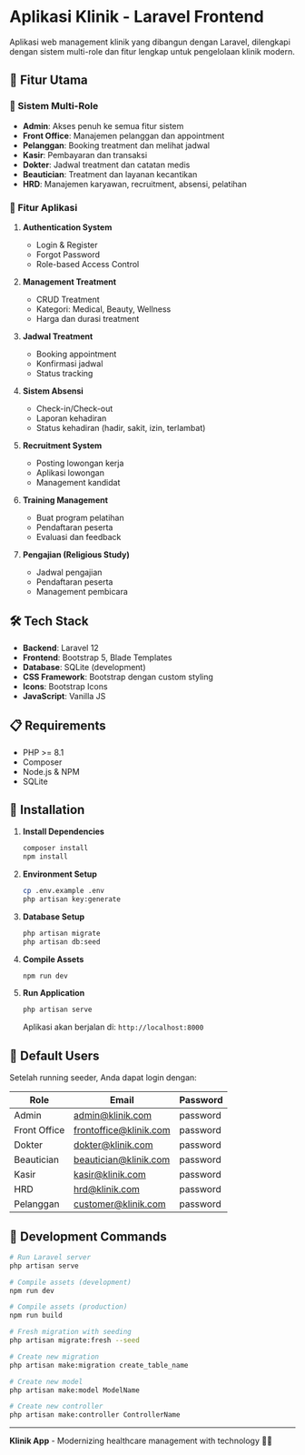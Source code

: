 # Aplikasi Klinik - Laravel Frontend

Aplikasi web management klinik yang dibangun dengan Laravel, dilengkapi dengan sistem multi-role dan fitur lengkap untuk pengelolaan klinik modern.

## 🚀 Fitur Utama

### 👥 Sistem Multi-Role
- **Admin**: Akses penuh ke semua fitur sistem
- **Front Office**: Manajemen pelanggan dan appointment
- **Pelanggan**: Booking treatment dan melihat jadwal
- **Kasir**: Pembayaran dan transaksi
- **Dokter**: Jadwal treatment dan catatan medis
- **Beautician**: Treatment dan layanan kecantikan
- **HRD**: Manajemen karyawan, recruitment, absensi, pelatihan

### 🏥 Fitur Aplikasi
1. **Authentication System**
   - Login & Register
   - Forgot Password
   - Role-based Access Control

2. **Management Treatment**
   - CRUD Treatment
   - Kategori: Medical, Beauty, Wellness
   - Harga dan durasi treatment

3. **Jadwal Treatment**
   - Booking appointment
   - Konfirmasi jadwal
   - Status tracking

4. **Sistem Absensi**
   - Check-in/Check-out
   - Laporan kehadiran
   - Status kehadiran (hadir, sakit, izin, terlambat)

5. **Recruitment System**
   - Posting lowongan kerja
   - Aplikasi lowongan
   - Management kandidat

6. **Training Management**
   - Buat program pelatihan
   - Pendaftaran peserta
   - Evaluasi dan feedback

7. **Pengajian (Religious Study)**
   - Jadwal pengajian
   - Pendaftaran peserta
   - Management pembicara

## 🛠️ Tech Stack

- **Backend**: Laravel 12
- **Frontend**: Bootstrap 5, Blade Templates
- **Database**: SQLite (development)
- **CSS Framework**: Bootstrap dengan custom styling
- **Icons**: Bootstrap Icons
- **JavaScript**: Vanilla JS

## 📋 Requirements

- PHP >= 8.1
- Composer
- Node.js & NPM
- SQLite

## 🚀 Installation

1. **Install Dependencies**
   ```bash
   composer install
   npm install
   ```

2. **Environment Setup**
   ```bash
   cp .env.example .env
   php artisan key:generate
   ```

3. **Database Setup**
   ```bash
   php artisan migrate
   php artisan db:seed
   ```

4. **Compile Assets**
   ```bash
   npm run dev
   ```

5. **Run Application**
   ```bash
   php artisan serve
   ```

   Aplikasi akan berjalan di: `http://localhost:8000`

## 👤 Default Users

Setelah running seeder, Anda dapat login dengan:

| Role | Email | Password |
|------|-------|----------|
| Admin | admin@klinik.com | password |
| Front Office | frontoffice@klinik.com | password |
| Dokter | dokter@klinik.com | password |
| Beautician | beautician@klinik.com | password |
| Kasir | kasir@klinik.com | password |
| HRD | hrd@klinik.com | password |
| Pelanggan | customer@klinik.com | password |

## 🔧 Development Commands

```bash
# Run Laravel server
php artisan serve

# Compile assets (development)
npm run dev

# Compile assets (production)
npm run build

# Fresh migration with seeding
php artisan migrate:fresh --seed

# Create new migration
php artisan make:migration create_table_name

# Create new model
php artisan make:model ModelName

# Create new controller
php artisan make:controller ControllerName
```

---

**Klinik App** - Modernizing healthcare management with technology 🏥✨
